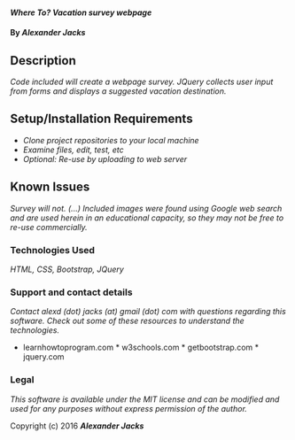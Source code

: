 
#### _Where To? Vacation survey webpage_

#### By _**Alexander Jacks**_

## Description

_Code included will create a webpage survey. JQuery collects user input from forms and displays a suggested vacation destination._

## Setup/Installation Requirements

* _Clone project repositories to your local machine_
* _Examine files, edit, test, etc_
* _Optional: Re-use by uploading to web server_

## Known Issues

_Survey will not. (...)
Included images were found using Google web search and are used herein in an educational capacity, so they may not be free to re-use commercially._


### Technologies Used

_HTML, CSS, Bootstrap, JQuery_

### Support and contact details

_Contact alexd (dot) jacks (at) gmail (dot) com with questions regarding this software. Check out some of these resources to understand the technologies._
* learnhowtoprogram.com * w3schools.com * getbootstrap.com * jquery.com

### Legal

_This software is available under the MIT license and can be modified and used for any purposes without express permission of the author._

Copyright (c) 2016 **_Alexander Jacks_**
